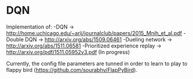 # DQN


Implementation of:
  -DQN -> http://home.uchicago.edu/~arij/journalclub/papers/2015_Mnih_et_al.pdf
  -Double DQN -> http://arxiv.org/abs/1509.06461
  -Dueling network -> http://arxiv.org/abs/1511.06581
  -Prioritized experience replay -> http://arxiv.org/pdf/1511.05952v3.pdf  (In progress)
  
  
Currently, the config file parameters are tunned in order to learn to play to flappy bird (https://github.com/sourabhv/FlapPyBird).


